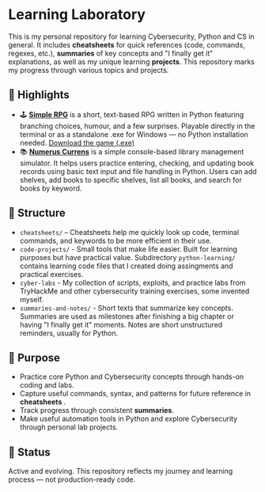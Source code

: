 # Learning Laboratory

This is my personal repository for learning Cybersecurity, Python and CS in general. It includes **cheatsheets** for quick references (code, commands, regexes, etc.), **summaries** of key concepts and "I finally get it" explanations, as well as my unique learning **projects**. This repository marks my progress through various topics and projects.

## 🚀 Highlights

- 🕹️ [**Simple RPG**](projects/05-rpg-game.py) is a short, text-based RPG written in Python featuring branching choices, humour, and a few surprises. Playable directly in the terminal or as a standalone .exe for Windows — no Python installation needed. [Download the game (.exe)](https://github.com/ztrbusic/python-learning/releases/download/rpg-v1.0/05-rpg-game-v1.exe)
- 📚 [**Numerus Currens**](projects/02-numerus-currens.py) is a simple console-based library management simulator. It helps users practice entering, checking, and updating book records using basic text input and file handling in Python. Users can add shelves, add books to specific shelves, list all books, and search for books by keyword.

## 📁 Structure

- `cheatsheets/` – Cheatsheets help me quickly look up code, terminal commands, and keywords to be more efficient in their use.
- `code-projects/` -  Small tools that make life easier. Built for learning purposes but have practical value. Subdirectory `python-learning/` contains learning code files that I created doing assingments and practical exercises.
- `cyber-labs` - My collection of scripts, exploits, and practice labs from TryHackMe and other cybersecurity training exercises, some invented myself.
- `summaries-and-notes/` - Short texts that summarize key concepts. Summaries are used as milestones after finishing a big chapter or having "I finally get it" moments. Notes are short unstructured reminders, usually for Python.


## 🧠 Purpose

- Practice core Python and Cybersecurity concepts through hands-on coding and labs.
- Capture useful commands, syntax, and patterns for future reference in **cheatsheets** .
- Track progress through consistent **summaries**.
- Make useful automation tools in Python and explore Cybersecurity through personal lab projects.

## 🚧 Status

Active and evolving. This repository reflects my journey and learning process — not production-ready code.